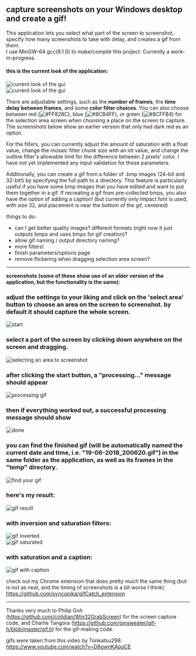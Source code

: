 ## capture screenshots on your Windows desktop and create a gif!    
    
This application lets you select what part of the screen to screenshot, specify how many screenshots to take with delay, and creates a gif from them.    
I use MinGW-64 gcc(8.1.0) to make/compile this project. Currently a work-in-progress.     
    
#### this is the current look of the application:     
![current look of the gui](screenshots/current.png "current look")    
![current look of the gui](screenshots/current_parameters_page.png "current look (parameters page)")    
 
There are adjustable settings, such as the <b>number of frames</b>, the <b>time delay between frames</b>, and some <b>color filter choices</b>.  You can also choose between red (![#FF828C](https://placehold.it/15/FF828C/000000?text=+)), blue (![#8CB4FF](https://placehold.it/15/8CB4FF/000000?text=+)), or green (![#8CFFB4](https://placehold.it/15/8CFFB4/000000?text=+)) for the selection area screen when choosing a place on the screen to capture.
The screenshots below show an earlier version that only had dark red as an option.    
    
For the filters, you can currently adjust the amount of saturation with a float value, change the mosaic filter chunk size with an int value, and change the outline filter's allowable limit for the difference between 2 pixels' color. I have not yet implemented any input validation for these parameters.    
    
Additionally, you can create a gif from a folder of .bmp images (24-bit and 32-bit!) by specifying the full path to a directory. This feature is particularly useful if you have some bmp images that you have edited and want to put them together in a gif.
If recreating a gif from pre-collected bmps, you also have the option of adding a caption! (but currently only Impact font is used, with size 32, and placement is near the bottom of the gif, centered)    
    
things to do:    
- can I get better quality images? different formats (right now it just outputs bmps and uses bmps for gif creation)?    
- allow gif naming / output directory naming?      
- more filters!    
- finish parameters/options page    
- remove flickering when dragging selection area screen?    

      
- - -    
**screenshots (some of these show use of an older version of the application, but the functionality is the same):**
### adjust the settings to your liking and click on the 'select area' button to choose an area on the screen to screenshot. by default it should capture the whole screen.      
![start](screenshots/start.png "the gui")    
     
### select a part of the screen by clicking down anywhere on the screen and dragging.    
![selecting an area to screenshot](screenshots/selection.png "selecting an area to screenshot")    
    
### after clicking the start button, a "processing..." message should appear    
![processing gif](screenshots/processing.png "processing the gif")    
    
### then if everything worked out, a successful processing message should show 
![done](screenshots/process_successful.png "finished processing")    
    
### you can find the finished gif (will be automatically named the current date and time, i.e. "19-06-2018_200620.gif") in the same folder as the application, as well as its frames in the "temp" directory.    
![find your gif](screenshots/done.png "find the gif and its frames")    
    
### here's my result:    
![gif result](screenshots/test.gif "f22! wow!'")    
    
### with inversion and saturation filters:    
![gif inverted](screenshots/test_inverted.gif)    
![gif saturated](screenshots/test_saturated.gif)    
    
### with saturation and a caption:    
![gif with caption](screenshots/caption_demo.gif)    
     
check out my Chrome extension that does pretty much the same thing (but is not as neat, and the timing of screenshots is a bit worse I think): https://github.com/syncopika/gifCatch_extension    
    
- - -    
Thanks very much to Philip Goh (https://github.com/cotidian/Win32GrabScreen) for the screen capture code, and Charlie Tangora (https://github.com/ginsweater/gif-h/blob/master/gif.h) for the gif-making code.    

gifs were taken from this video by Tonkatsu298: https://www.youtube.com/watch?v=D8gwnKApqCE   
